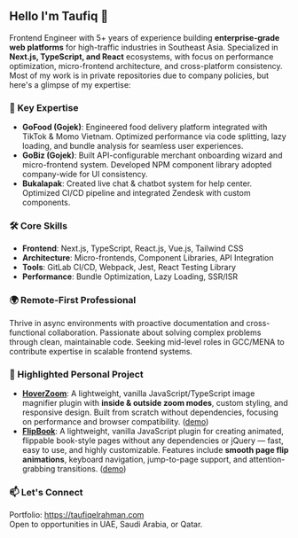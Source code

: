 ## Hello I'm Taufiq 👋
Frontend Engineer with 5+ years of experience building **enterprise-grade web platforms** for high-traffic industries in Southeast Asia. Specialized in **Next.js, TypeScript, and React** ecosystems, with focus on performance optimization, micro-frontend architecture, and cross-platform consistency. Most of my work is in private repositories due to company policies, but here's a glimpse of my expertise:  

### 🚀 Key Expertise
- **GoFood (Gojek)**: Engineered food delivery platform integrated with TikTok & Momo Vietnam. Optimized performance via code splitting, lazy loading, and bundle analysis for seamless user experiences.  
- **GoBiz (Gojek)**: Built API-configurable merchant onboarding wizard and micro-frontend system. Developed NPM component library adopted company-wide for UI consistency.  
- **Bukalapak**: Created live chat & chatbot system for help center. Optimized CI/CD pipeline and integrated Zendesk with custom components.  

### 🛠️ Core Skills
- **Frontend**: Next.js, TypeScript, React.js, Vue.js, Tailwind CSS  
- **Architecture**: Micro-frontends, Component Libraries, API Integration  
- **Tools**: GitLab CI/CD, Webpack, Jest, React Testing Library  
- **Performance**: Bundle Optimization, Lazy Loading, SSR/ISR  

### 🌍 Remote-First Professional
Thrive in async environments with proactive documentation and cross-functional collaboration. Passionate about solving complex problems through clean, maintainable code. Seeking mid-level roles in GCC/MENA to contribute expertise in scalable frontend systems.

### 🎯 Highlighted Personal Project

- **[HoverZoom](https://www.npmjs.com/package/hoverzoom-js)**: A lightweight, vanilla JavaScript/TypeScript image magnifier plugin with **inside & outside zoom modes**, custom styling, and responsive design. Built from scratch without dependencies, focusing on performance and browser compatibility. ([demo](https://hoverzoom-js.vercel.app))
- **[FlipBook](https://www.npmjs.com/package/flipbook-js)**: A lightweight, vanilla JavaScript plugin for creating animated, flippable book-style pages without any dependencies or jQuery — fast, easy to use, and highly customizable. Features include **smooth page flip animations**, keyboard navigation, jump-to-page support, and attention-grabbing transitions. ([demo](https://flipbook-js.vercel.app))

### 📫 Let's Connect
Portfolio: https://taufiqelrahman.com  
Open to opportunities in UAE, Saudi Arabia, or Qatar.
